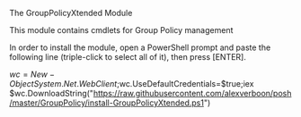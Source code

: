 The GroupPolicyXtended Module

This module contains cmdlets for Group Policy management

In order to install the module, open a PowerShell prompt and paste the following line (triple-click to select all of it), then press [ENTER].



$wc=New-Object System.Net.WebClient;$wc.UseDefaultCredentials=$true;iex $wc.DownloadString("https://raw.githubusercontent.com/alexverboon/posh/master/GroupPolicy/install-GroupPolicyXtended.ps1")



